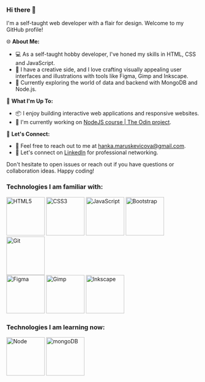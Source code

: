 ### Hi there 👋

I'm a self-taught web developer with a flair for design. Welcome to my GitHub profile!

🌐 **About Me:**
- 💻 As a self-taught hobby developer, I've honed my skills in HTML, CSS and JavaScript.
- 🎨 I have a creative side, and I love crafting visually appealing user interfaces and illustrations with tools like Figma, Gimp and Inkscape.
- 🌱 Currently exploring the world of data and backend with MongoDB and Node.js.

🚀 **What I'm Up To:**
- 📦 I enjoy building interactive web applications and responsive websites.
- 🧰 I'm currently working on [NodeJS course | The Odin project](https://www.theodinproject.com/paths/full-stack-javascript/courses/nodejs).

💬 **Let's Connect:**
- 📧 Feel free to reach out to me at [hanka.maruskevicova@gmail.com](hanka.maruskevicova@gmail.com).
- 👥 Let's connect on [LinkedIn](https://www.linkedin.com/in/hana-maruškevičová-11287127b/) for professional networking.

Don't hesitate to open issues or reach out if you have questions or collaboration ideas. Happy coding!


### Technologies I am familiar with:

<div display="flex">
  <img src="https://cdn.jsdelivr.net/gh/devicons/devicon/icons/html5/html5-original-wordmark.svg" alt="HTML5" width="100">
  <img src="https://cdn.jsdelivr.net/gh/devicons/devicon/icons/css3/css3-original-wordmark.svg" alt="CSS3" width="100">
  <img src="https://cdn.jsdelivr.net/gh/devicons/devicon/icons/javascript/javascript-original.svg" alt="JavaScript" width="100">
  <img src="https://cdn.jsdelivr.net/gh/devicons/devicon/icons/bootstrap/bootstrap-original.svg" alt="Bootstrap" width="100">
  <img src="https://cdn.jsdelivr.net/gh/devicons/devicon/icons/git/git-original.svg" alt="Git" width="100">
</div>
<div display="flex">
  <img src="https://cdn.jsdelivr.net/gh/devicons/devicon/icons/figma/figma-original.svg" alt="Figma" width="100">
  <img src="https://cdn.jsdelivr.net/gh/devicons/devicon/icons/gimp/gimp-original.svg" alt="Gimp" width="100">
  <img src="https://cdn.jsdelivr.net/gh/devicons/devicon/icons/inkscape/inkscape-original.svg" alt="Inkscape" width="100">
</div>

### Technologies I am learning now:

<img src="https://cdn.jsdelivr.net/gh/devicons/devicon/icons/nodejs/nodejs-original.svg" alt="Node" width="100">
<img src="https://cdn.jsdelivr.net/gh/devicons/devicon/icons/mongodb/mongodb-original-wordmark.svg" alt="mongoDB" width="100">
